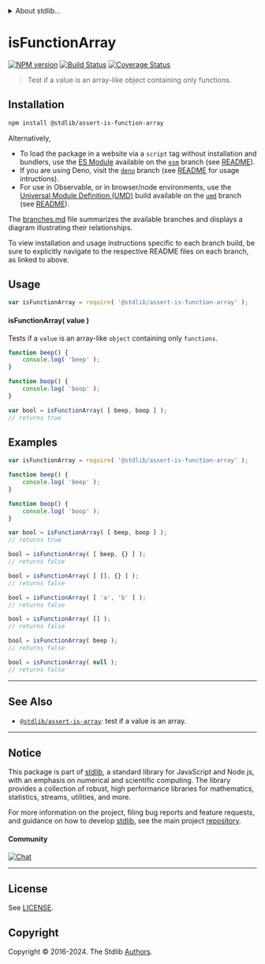 <!--

@license Apache-2.0

Copyright (c) 2018 The Stdlib Authors.

Licensed under the Apache License, Version 2.0 (the "License");
you may not use this file except in compliance with the License.
You may obtain a copy of the License at

   http://www.apache.org/licenses/LICENSE-2.0

Unless required by applicable law or agreed to in writing, software
distributed under the License is distributed on an "AS IS" BASIS,
WITHOUT WARRANTIES OR CONDITIONS OF ANY KIND, either express or implied.
See the License for the specific language governing permissions and
limitations under the License.

-->


<details>
  <summary>
    About stdlib...
  </summary>
  <p>We believe in a future in which the web is a preferred environment for numerical computation. To help realize this future, we've built stdlib. stdlib is a standard library, with an emphasis on numerical and scientific computation, written in JavaScript (and C) for execution in browsers and in Node.js.</p>
  <p>The library is fully decomposable, being architected in such a way that you can swap out and mix and match APIs and functionality to cater to your exact preferences and use cases.</p>
  <p>When you use stdlib, you can be absolutely certain that you are using the most thorough, rigorous, well-written, studied, documented, tested, measured, and high-quality code out there.</p>
  <p>To join us in bringing numerical computing to the web, get started by checking us out on <a href="https://github.com/stdlib-js/stdlib">GitHub</a>, and please consider <a href="https://opencollective.com/stdlib">financially supporting stdlib</a>. We greatly appreciate your continued support!</p>
</details>

# isFunctionArray

[![NPM version][npm-image]][npm-url] [![Build Status][test-image]][test-url] [![Coverage Status][coverage-image]][coverage-url] <!-- [![dependencies][dependencies-image]][dependencies-url] -->

> Test if a value is an array-like object containing only functions.

<section class="installation">

## Installation

```bash
npm install @stdlib/assert-is-function-array
```

Alternatively,

-   To load the package in a website via a `script` tag without installation and bundlers, use the [ES Module][es-module] available on the [`esm`][esm-url] branch (see [README][esm-readme]).
-   If you are using Deno, visit the [`deno`][deno-url] branch (see [README][deno-readme] for usage intructions).
-   For use in Observable, or in browser/node environments, use the [Universal Module Definition (UMD)][umd] build available on the [`umd`][umd-url] branch (see [README][umd-readme]).

The [branches.md][branches-url] file summarizes the available branches and displays a diagram illustrating their relationships.

To view installation and usage instructions specific to each branch build, be sure to explicitly navigate to the respective README files on each branch, as linked to above.

</section>

<section class="usage">

## Usage

```javascript
var isFunctionArray = require( '@stdlib/assert-is-function-array' );
```

#### isFunctionArray( value )

Tests if a `value` is an array-like `object` containing only `functions`.

```javascript
function beep() {
    console.log( 'beep' );
}

function boop() {
    console.log( 'boop' );
}

var bool = isFunctionArray( [ beep, boop ] );
// returns true
```

</section>

<!-- /.usage -->

<section class="examples">

## Examples

<!-- eslint no-undef: "error" -->

```javascript
var isFunctionArray = require( '@stdlib/assert-is-function-array' );

function beep() {
    console.log( 'beep' );
}

function boop() {
    console.log( 'boop' );
}

var bool = isFunctionArray( [ beep, boop ] );
// returns true

bool = isFunctionArray( [ beep, {} ] );
// returns false

bool = isFunctionArray( [ [], {} ] );
// returns false

bool = isFunctionArray( [ 'a', 'b' ] );
// returns false

bool = isFunctionArray( [] );
// returns false

bool = isFunctionArray( beep );
// returns false

bool = isFunctionArray( null );
// returns false
```

</section>

<!-- /.examples -->

<!-- Section for related `stdlib` packages. Do not manually edit this section, as it is automatically populated. -->

<section class="related">

* * *

## See Also

-   <span class="package-name">[`@stdlib/assert-is-array`][@stdlib/assert/is-array]</span><span class="delimiter">: </span><span class="description">test if a value is an array.</span>

</section>

<!-- /.related -->

<!-- Section for all links. Make sure to keep an empty line after the `section` element and another before the `/section` close. -->


<section class="main-repo" >

* * *

## Notice

This package is part of [stdlib][stdlib], a standard library for JavaScript and Node.js, with an emphasis on numerical and scientific computing. The library provides a collection of robust, high performance libraries for mathematics, statistics, streams, utilities, and more.

For more information on the project, filing bug reports and feature requests, and guidance on how to develop [stdlib][stdlib], see the main project [repository][stdlib].

#### Community

[![Chat][chat-image]][chat-url]

---

## License

See [LICENSE][stdlib-license].


## Copyright

Copyright &copy; 2016-2024. The Stdlib [Authors][stdlib-authors].

</section>

<!-- /.stdlib -->

<!-- Section for all links. Make sure to keep an empty line after the `section` element and another before the `/section` close. -->

<section class="links">

[npm-image]: http://img.shields.io/npm/v/@stdlib/assert-is-function-array.svg
[npm-url]: https://npmjs.org/package/@stdlib/assert-is-function-array

[test-image]: https://github.com/stdlib-js/assert-is-function-array/actions/workflows/test.yml/badge.svg?branch=v0.2.0
[test-url]: https://github.com/stdlib-js/assert-is-function-array/actions/workflows/test.yml?query=branch:v0.2.0

[coverage-image]: https://img.shields.io/codecov/c/github/stdlib-js/assert-is-function-array/main.svg
[coverage-url]: https://codecov.io/github/stdlib-js/assert-is-function-array?branch=main

<!--

[dependencies-image]: https://img.shields.io/david/stdlib-js/assert-is-function-array.svg
[dependencies-url]: https://david-dm.org/stdlib-js/assert-is-function-array/main

-->

[chat-image]: https://img.shields.io/gitter/room/stdlib-js/stdlib.svg
[chat-url]: https://app.gitter.im/#/room/#stdlib-js_stdlib:gitter.im

[stdlib]: https://github.com/stdlib-js/stdlib

[stdlib-authors]: https://github.com/stdlib-js/stdlib/graphs/contributors

[umd]: https://github.com/umdjs/umd
[es-module]: https://developer.mozilla.org/en-US/docs/Web/JavaScript/Guide/Modules

[deno-url]: https://github.com/stdlib-js/assert-is-function-array/tree/deno
[deno-readme]: https://github.com/stdlib-js/assert-is-function-array/blob/deno/README.md
[umd-url]: https://github.com/stdlib-js/assert-is-function-array/tree/umd
[umd-readme]: https://github.com/stdlib-js/assert-is-function-array/blob/umd/README.md
[esm-url]: https://github.com/stdlib-js/assert-is-function-array/tree/esm
[esm-readme]: https://github.com/stdlib-js/assert-is-function-array/blob/esm/README.md
[branches-url]: https://github.com/stdlib-js/assert-is-function-array/blob/main/branches.md

[stdlib-license]: https://raw.githubusercontent.com/stdlib-js/assert-is-function-array/main/LICENSE

<!-- <related-links> -->

[@stdlib/assert/is-array]: https://github.com/stdlib-js/assert-is-array

<!-- </related-links> -->

</section>

<!-- /.links -->
